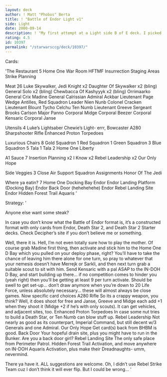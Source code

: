 ```yaml
---
layout: deck
author: ! Matt "Phobos" Berta
title: ! "Battle of Endor Light v1"
side: Light
date: 2000-09-14
description: ! "My first attempt at a Light side B of E deck. I picked what I think are the 60 best cards, so it’s pretty much just a pile."
rating: 4.5
id: 10397
permalink: "/starwarsccg/deck/10397/"
---
```

Cards: 

'The Restaurant 5
Home One War Room
HFTMF
Insurrection
Staging Areas
Strike Planning

Meat 26
Luke Skywalker, Jedi Knight x2
Daughter Of Skywalker x2 (bling)
General Solo x2 (bling)
Chewbacca Of Kashyyyk x2 (bling)
Orrimaarko
General Crix Madine
General Calrissian
Admiral Ackbar
Lieutenant Page
Wedge Antilles, Red Squadron Leader
Nien Nunb
Colonel Cracken
Lieutenant Blount
Tycho Celchu
Ten Numb
Lieutenant Greeve
Sergeant Brooks Carlson
Major Panno
Corporal Midge
Corporal Beezer
Corporal Kensaric
Corporal Janse

Utensils 4
Luke’s Lightsaber
Chewie’s Light- errr, Bowcaster
A280 Sharpshooter Rifle
Enhanced Proton Torpedoes

Luxurious Chairs 8
Gold Squadron 1
Red Squadron 1
Green Squadron 3
Blue Squadron 5
Tala 1
Tala 2
Home One
Liberty

A1 Sauce 7
Insertion Planning x2
I Know x2
Rebel Leadership x2
Our Only Hope

Side Veggies 3
Close Air Support
Squadron Assignments
Honor Of The Jedi

Where ya eatin? 7
Home One Docking Bay
Endor
Endor Landing Platform (Docking Bay)
Endor Back Door (hehehehehe)
Endor Rebel Landing Site
Endor Hidden Forest Trail
Aquaris '

Strategy: '

Anyone else want some steak?

In case you don’t know what the Battle of Endor format is, it’s a constructed format with only cards from Endor, Death Star 2, and Death Star 2 Starter decks. Check Decipher’s site if you don’t believe me or something.

Well, there it is. Hell, I’m not even totally sure how to play the mother. Of course grab Madine first thing, then activate and stick him to the Home One D Bay which you pulled on your deploy phase, right? You’ll have to take the chance of leaving him there alone for one turn, so pray to whatever that your nemesis doesn’t have Merrejk or Sarkli, and then next turn grab a suitable scout to sit with him. Send Kensaric with a pal ASAP to the IN-DOH D Bay, and start building up there... if no competition comes to hinder you (yeah right) then you’ll be getting at least 9 per turn activate. Should be swell to get set-up... don’t draw anymore when you’re down to 20 Life Force, unless absolutely necessary... these will almost always be close games. Now specific card choices
A280 Rifle So its a crappy weapon, you think? Well, it does shoot for free and Janse, Greeve and Midge each add +1 when they shoot it (Midge +2 if he’s with only scouts). It can get vehicles, and adjacent sites, too.
Enhanced Proton Torpedoes In case some nut tries to build a Death Star, or Ten Numb can blow stuff up.
Rebel Leadership Not nearly as good as its counterpart, Imperial Command, but still decent w/3 Generals and one Admiral.
Our Only Hope Get card(s) back from BHBM is good.
Back Door Your hopeful drain site, plus you might have to run in the Bunker. Are you a back door girl?
Rebel Landing Site The only safe place from Perimeter Patrol.
Hidden Forest Trail Activation, and move anywhere on IN-DOH
Aquaris Activation, plus make their Dreadnaughts- umm, nevermind.

There ya have it. ALL suggestions are welcome. Oh, I didn’t use Rebel Strike Team cuz I don’t think it will ever flip. But I could be wrong...    '
